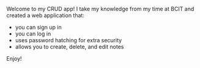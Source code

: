 Welcome to my CRUD app!
I take my knowledge from my time at BCIT and created a web application that:
- you can sign up in
- you can log in
- uses password hatching for extra security
- allows you to create, delete, and edit notes

Enjoy!

